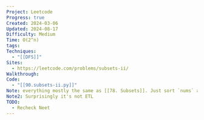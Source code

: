 ```yaml
---
Project: Leetcode
Progress: true
Created: 2024-03-06
Updated: 2024-08-17
Difficulty: Medium
Time: O(2^n)
tags: 
Techniques:
  - "[[DFS]]"
Sites:
  - https://leetcode.com/problems/subsets-ii/
Walkthrough: 
Code:
  - "[[90.subsets-ii.py]]"
Note: everything mostly the same as [[78. Subsets]]. Just sort `nums` and use `res = set()` instead of list to prevent subsets duplication.
Note2: Surprisingly it's not ETL
TODO:
  - Recheck Neet
---
```

